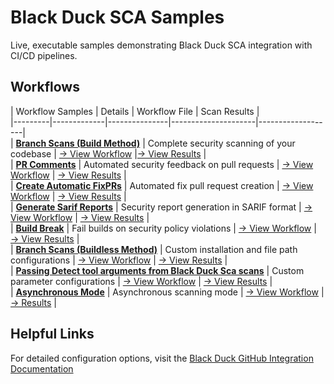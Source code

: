 # Black Duck SCA Samples                                                                                                                                                                                                                          
                                                                                                                                                                                                                                                   
Live, executable samples demonstrating Black Duck SCA integration with CI/CD pipelines.                                                                                                                                                           
                                                                                                                                                                                                                                                   
## Workflows                                                                                                                                                                                                                              
                                                                                                                                                                                                                                                   
| Workflow Samples | Details | Workflow File | Scan Results |                                                                                                                                                                
|---------|-------------|---------------|---------------------|-------------------|                                                                                                                                                                
| [**Branch Scans (Build Method)**](https://github.com/blackducksca-workflow-examples/full-scan) | Complete security scanning of your codebase | [→ View Workflow](https://github.com/blackducksca-workflow-examples/full-scan/blob/main/.github/workflows/nodejs-npm.yml) |[→ View Results](https://blackducksca-workflow-examples.github.io/full-scan/) |                                                                                         
| [**PR Comments**](https://github.com/blackducksca-workflow-examples/pr-comments) | Automated security feedback on pull requests | [→ View Workflow](https://github.com/blackducksca-workflow-examples/pr-comments/blob/main/.github/workflows/nodejs-npm.yml) | [→ View Results](https://blackducksca-workflow-examples.github.io/pr-comments/) |                                                                                     
| [**Create Automatic FixPRs**](https://github.com/blackducksca-workflow-examples/automatic-fixpr) | Automated fix pull request creation | [→ View Workflow](https://github.com/blackducksca-workflow-examples/automatic-fixpr/blob/main/.github/workflows/nodejs-npm.yml) | [→ View Results](https://blackducksca-workflow-examples.github.io/automatic-fixpr/) |                                                                            
| [**Generate Sarif Reports**](https://github.com/blackducksca-workflow-examples/sarif-generation) | Security report generation in SARIF format | [→ View Workflow](https://github.com/blackducksca-workflow-examples/sarif-generation/blob/main/.github/workflows/nodejs-npm.yml) | [→ View Results](https://blackducksca-workflow-examples.github.io/sarif-generation/) |                                                                          
| [**Build Break**](https://github.com/blackducksca-workflow-examples/build-break) | Fail builds on security policy violations |  [→ View Workflow](https://github.com/blackducksca-workflow-examples/build-break/blob/main/.github/workflows/nodejs-npm.yml) | [→ View Results](https://blackducksca-workflow-examples.github.io/build-break/) |                                                                                    
| [**Branch Scans (Buildless Method)**](https://github.com/blackducksca-workflow-examples/install-directory-custom-paths) | Custom installation and file path configurations | [→ View Workflow](https://github.com/blackducksca-workflow-examples/install-directory-custom-paths/blob/main/.github/workflows/nodejs-npm.yml) | [→ View Results](https://blackducksca-workflow-examples.github.io/install-directory-custom-paths/) |                                               
| [**Passing Detect tool arguments from Black Duck Sca scans**](https://github.com/blackducksca-workflow-examples/arbitrary-params) | Custom parameter configurations |  [→ View Workflow](https://github.com/blackducksca-workflow-examples/arbitrary-params/blob/main/.github/workflows/nodejs-npm.yml) | [→ View Results](https://blackducksca-workflow-examples.github.io/arbitrary-params/) |                                                                           
| [**Asynchronous Mode**](https://github.com/blackducksca-workflow-examples/async-mode) | Asynchronous scanning mode | [→ View Workflow](https://github.com/blackducksca-workflow-examples/async-mode/blob/main/.github/workflows/nodejs-npm.yml) | [→ Results](https://blackducksca-workflow-examples.github.io/async-mode/) |                                                                                                                                                                                                                                        
                                                                                                                                                                                                                                                   
## Helpful Links                                                                                                                                                                                                                         
For detailed configuration options, visit the [Black Duck GitHub Integration Documentation](https://documentation.blackduck.com/bundle/bridge/page/documentation/c_github-blackduck.html)
